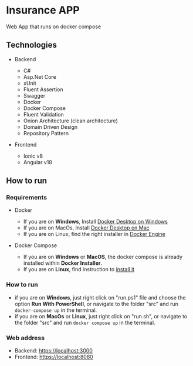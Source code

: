 # Insurance APP
Web App that runs on docker compose

## Technologies

- Backend
    - C#
    - Asp.Net Core
    - xUnit
    - Fluent Assertion
    - Swagger
    - Docker
    - Docker Compose
    - Fluent Validation
    - Onion Architecture (clean architecture)
    - Domain Driven Design
    - Repository Pattern

- Frontend
    - Ionic v8
    - Angular v18


## How to run

### Requirements

- Docker
    - If you are on **Windows**, Install [Docker Desktop on Windows](https://docs.docker.com/desktop/install-windows-install/)
    - If you are on MacOs, Install [Docker Desktop on Mac](https://docs.docker.com/desktop/install/mac-install/)
    - If you are on Linux, find the right installer in [Docker Engine](https://docs.docker.com/engine/install/)

- Docker Compose
    - If you are on **Windows** or **MacOS**, the docker compose is already installed within **Docker Installer**.
    - If you are on **Linux**, find instruction to [install it](https://docs.docker.com/compose/install/)

### How to run
- if you are on **Windows**, just right click on "run.ps1" file and choose the option **Run With PowerShell**, or navigate to the folder "src" and run `docker-compose up` in the terminal.
- if you are on **MacOs** or **Linux**, just right click on "run.sh", or navigate to the folder "src" and run `docker compose up` in the terminal.


### Web address
- Backend: [https://localhost:3000](https://localhost:3000/swagger)
- Frontend: [https://localhost:8080](https://localhost:8080)

